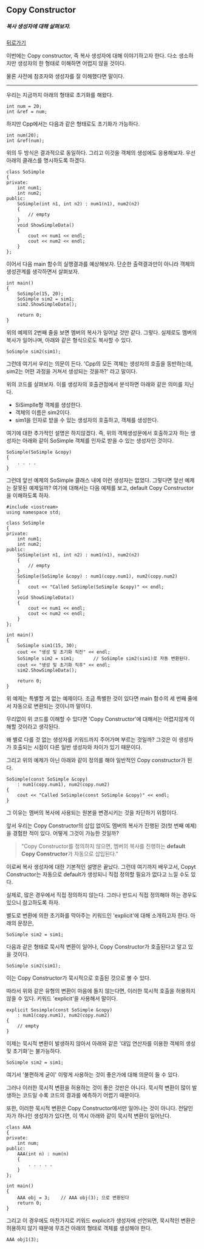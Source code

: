## Copy Constructor

##### 복사 생성자에 대해 살펴보자.  

[뒤로가기](/c++/README.md)
  
이번에는 Copy constructor, 즉 복사 생성자에 대해 이야기하고자 한다. 다소 생소하지만 생성자의 한 형태로 이해하면 어렵지 않을 것이다.  

물론 사전에 참조자와 생성자를 잘 이해했다면 말이다.  

---

우리는 지금까지 아래의 형태로 초기화를 해왔다.  

```
int num = 20;
int &ref = num;
```

하지만 Cpp에서는 다음과 같은 형태로도 초기화가 가능하다.  

```
int num(20);
int &ref(num);
```

위의 두 방식은 결과적으로 동일하다. 그리고 이것을 객체의 생성에도 응용해보자. 우선 아래의 클래스를 명시하도록 하겠다.  

```
class SoSimple
{
private:
	int num1;
    int num2;
public:
	SoSimple(int n1, int n2) : num1(n1), num2(n2)
    {
    	// empty
    }
    void ShowSimpleData()
    {
    	cout << num1 << endl;
        cout << num2 << endl;
    }
};
```

이어서 다음 main 함수의 실행결과를 예상해보자. 단순한 출력결과만이 아니라 객체의 생성관계를 생각하면서 살펴보자.  

```
int main()
{
	SoSimple(15, 20);
    SoSimple sim2 = sim1;
    sim2.ShowSimpleData();

    return 0;
}
```

위의 예제의 2번째 줄을 보면 멤버의 복사가 일어날 것만 같다. 그렇다. 실제로도 멤버의 복사가 일어나며, 아래와 같은 형식으로도 복사할 수 있다.  

```
SoSimple sim2(sim1);
```

그런데 여기서 우리는 의문이 든다. 'Cpp의 모든 객체는 생성자의 호출을 동반하는데, sim2는 어떤 과정을 거쳐서 생성되는 것을까?' 라고 말이다.  

위의 코드를 살펴보자. 이를 생성자의 호출관점에서 분석하면 아래와 같은 의미를 지닌다.  

* SiSimplle형 객체를 생성한다.
* 객체의 이름은 sim2이다.
* sim1을 인자로 받을 수 있는 생성자의 호출하고, 객체를 생성한다.
  

여기에 대한 추가적인 설명은 하지않겠다. 즉, 위의 객체생성문에서 호출하고자 하는 생성자는 아래와 같이 SoSimple 객체를 인자로 받을 수 있는 생성자인 것이다.  

```
SoSimple(SoSimple &copy)
{
	. . . . 
}
```

그런데 앞선 예제의 SoSimple 클래스 내에 이런 생성자는 없었다. 그렇다면 앞선 예제는 잘못된 예제일까? 여기에 대해서는 다음 예제를 보고, default Copy Constructor을 이해하도록 하자.  

```
#include <iostream>
using namespace std;

class SoSimple
{
private:
	int num1;
	int num2;
public:
	SoSimple(int n1, int n2) : num1(n1), num2(n2)
	{
		// empty
	}
	SoSimple(SoSimple &copy) : num1(copy.num1), num2(copy.num2)
	{
		cout << "Called SoSimple(SoSimple &copy)" << endl;
	}
	void ShowSimpleData()
	{
		cout << num1 << endl;
		cout << num2 << endl;
	}
};

int main()
{
	SoSimple sim1(15, 30);
	cout << "생성 및 초기화 직전" << endl;
	SoSimple sim2 = sim1;		// SoSimple sim2(sim1)로 자동 변환된다.
	cout << "생성 및 초기화 직후" << endl;
	sim2.ShowSimpleData();

	return 0;
}
```

위 예제는 특별할 게 없는 예제이다. 조금 특별한 것이 있다면 main 함수의 세 번째 줄에서 자동으로 변환되는 것이니까 말이다.  

무리없이 위 코드를 이해할 수 있다면 'Copy Constructor'에 대해서는 어렵지않게 이해할 것이라고 생각된다.  

왜 별로 다를 것 없는 생성자를 키워드까지 주어가며 부르는 것일까? 그것은 이 생성자가 호출되는 시점이 다른 일반 생성자와 차이가 있기 때문이다.  

그리고 위의 예제가 아닌 아래와 같이 정의를 해야 일반적인 Copy constructor가 된다.  

```
SoSimple(const SoSimple &copy)
	: num1(copy.num1), num2(copy.num2)
{
    cout << "Called SoSimple(const SoSimple &copy)" << endl;
}
```

그 이유는 멤버의 복사에 사용되는 원본을 변경시키는 것을 차단하기 위함이다.  

앞서 우리는 Copy Constructor의 삽입 없이도 멤버의 복사가 진행된 것(첫 번째 예제)을 경험한 적이 있다. 어떻게 그것이 가능한 것일까?  

> "Copy Constructor를 정의하지 않으면, 멤버의 복사를 진행하는 **default Copy Constructor**가 자동으로 삽입된다."
  

이로써 복사 생성자에 대한 기본적인 설명은 끝났다. 그런데 여기까지 배우고서, Copyt Constructor는 자동으로 default가 생성되니 직접 정의할 필요가 없다고 느낄 수도 있다.  

실제로, 많은 경우에서 직접 정의하지 않는다. 그러나 반드시 직접 정의해야 하는 경우도 있으니 참고하도록 하자.  

별도로 변환에 의한 초기화를 막아주는 키워드인 'explicit'에 대해 소개하고자 한다. 아래의 문장은,  

```
SoSimple sim2 = sim1;
```

다음과 같은 형태로 묵시적 변환이 일어나, Copy Constructor가 호출된다고 알고 있을 것이다.  

```
SoSimple sim2(sim1);
```

이는 Copy Constructor가 묵시적으로 호출된 것으로 볼 수 있다.  

따라서 위와 같은 유형의 변환이 마음에 들지 않는다면, 이러한 묵시적 호출을 허용하지 않을 수 있다. 키워드 'explicit'을 사용해서 말이다.  

```
explicit Sosimple(const SoSimple &copy)
	: num1(copy.num1), num2(copy.num2)
{
	// empty
}
```

이제는 묵시적 변환이 발생하지 않아서 아래와 같은 '대입 연산자를 이용한 객체의 생성 및 초기화'는 불가능하다.  

```
SoSimple sim2 = sim1;
```

여기서 '불편하게 굳이' 이렇게 사용하는 것이 좋은가에 대해 의문이 들 수 있다.  

그러나 이러한 묵시적 변환을 허용하는 것이 좋은 것만은 아니다. 묵시적 변환이 많이 발생하는 코드일 수록 코드의 결과를 예측하기 어렵기 때문이다.  

또한, 이러한 묵시적 변환은 Copy Constructor에서만 일어나는 것이 아니다. 전달인자가 하나인 생성자가 있다면, 이 역시 아래와 같이 묵시적 변환이 일어난다.  

```
class AAA
{
private:
	int num;
public:
	AAA(int n) : num(n)
    {
    	. . . . .
    }
};

int main()
{
	AAA obj = 3;	// AAA obj(3); 으로 변환된다
    return 0;
}
```

그리고 이 경우에도 마찬가지로 키워드 explicit가 생성자에 선언되면, 묵시적인 변환은 허용하지 않기 때문에 무조건 아래의 형태로 객체를 생성해야 한다.  

```
AAA obj1(3);
```
